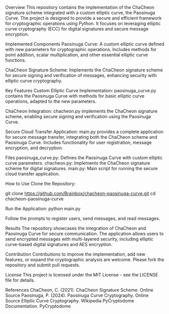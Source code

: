 
Overview
This repository contains the implementation of the ChaCheon signature scheme integrated with a custom elliptic curve, the Paosinuga Curve. The project is designed to provide a secure and efficient framework for cryptographic operations using Python. It focuses on leveraging elliptic curve cryptography (ECC) for digital signatures and secure message encryption.

Implemented Components
Paosinuga Curve: A custom elliptic curve defined with new parameters for cryptographic operations. Includes methods for point addition, scalar multiplication, and other essential elliptic curve functions.

ChaCheon Signature Scheme: Implements the ChaCheon signature scheme for secure signing and verification of messages, enhancing security with elliptic curve cryptography.



Key Features
Custom Elliptic Curve Implementation: paosinuga_curve.py contains the Paosinuga Curve with methods for basic elliptic curve operations, adapted to the new parameters.

ChaCheon Integration: chacheon.py implements the ChaCheon signature scheme, enabling secure signing and verification using the Paosinuga Curve.

Secure Cloud Transfer Application: main.py provides a complete application for secure message transfer, integrating both the ChaCheon scheme and Paosinuga Curve. Includes functionality for user registration, message encryption, and decryption.


Files
paosinuga_curve.py: Defines the Paosinuga Curve with custom elliptic curve parameters.
chacheon.py: Implements the ChaCheon signature scheme for digital signatures.
main.py: Main script for running the secure cloud transfer application.

How to Use
Clone the Repository:

git clone https://github.com/Brainbox/chacheon-paosinuga-curve.git
cd chacheon-paosinuga-curve

Run the Application:
python main.py

Follow the prompts to register users, send messages, and read messages.

Results
The repository showcases the integration of ChaCheon and Paosinuga Curve for secure communication. The application allows users to send encrypted messages with multi-layered security, including elliptic curve-based digital signatures and AES encryption.

Contribution
Contributions to improve the implementation, add new features, or expand the cryptographic analysis are welcome. Please fork the repository and submit pull requests.

License
This project is licensed under the MIT License - see the LICENSE file for details.

References
ChaCheon, C. (2021). ChaCheon Signature Scheme. Online Source
Paosinuga, P. (2024). Paosinuga Curve Cryptography. Online Source
Elliptic Curve Cryptography. Wikipedia
PyCryptodome Documentation. PyCryptodome
